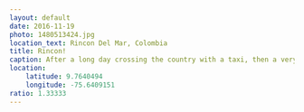 ```yaml
---
layout: default
date: 2016-11-19
photo: 1480513424.jpg
location_text: Rincon Del Mar, Colombia
title: Rincon!
caption: After a long day crossing the country with a taxi, then a very cold bus, and then another taxi who scammed us so hard we finally arrived at Rincon. The hostel was directly on the beach, under the coconut trees. The water was simply perfect to bath and swimm. With Sophie, Logan and Roxy, we also made our own Piña Colada! :D
location:
    latitude: 9.7640494
    longitude: -75.6409151
ratio: 1.33333
---
```


